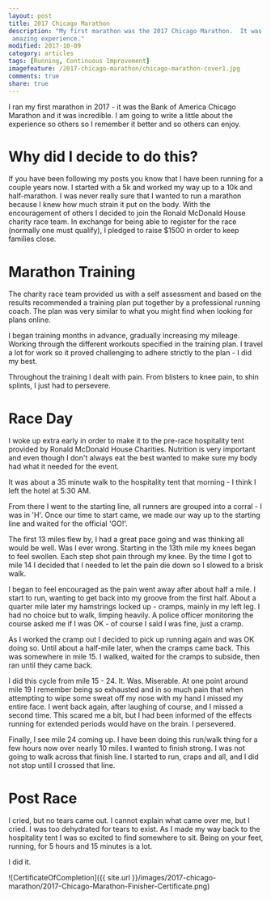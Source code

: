```yaml
---
layout: post
title: 2017 Chicago Marathon
description: "My first marathon was the 2017 Chicago Marathon.  It was an
 amazing experience."
modified: 2017-10-09
category: articles
tags: [Running, Continuous Improvement]
imagefeature: /2017-chicago-marathon/chicago-marathon-cover1.jpg
comments: true
share: true
---
```


I ran my first marathon in 2017 - it was the Bank of America Chicago Marathon and
it was incredible.  I am going to write a little about the experience so others
so I remember it better and so others can enjoy.

# Why did I decide to do this?

If you have been following my posts you know that I have been running for a
couple years now.  I started with a 5k and worked my way up to a 10k and
half-marathon.  I was never really sure that I wanted to run a marathon
because I knew how much strain it put on the body.  With the encouragement of
others I decided to join the Ronald McDonald House charity race team.  In
exchange for being able to register for the race (normally one must qualify),
I pledged to raise $1500 in order to keep families close.

# Marathon Training

The charity race team provided us with a self assessment and based on the
results recommended a training plan put together by a professional running
coach.  The plan was very similar to what you might find when looking for
plans online.

I began training months in advance, gradually increasing my mileage.  Working
through the different workouts specified in the training plan.  I travel a lot
for work so it proved challenging to adhere strictly to the plan - I did my
best.  

Throughout the training I dealt with pain.  From blisters to knee pain, to
shin splints, I just had to persevere.

# Race Day

I woke up extra early in order to make it to the pre-race hospitality tent
provided by Ronald McDonald House Charities.  Nutrition is very important
and even though I don't always eat the best wanted to make sure my body had
what it needed for the event.

It was about a 35 minute walk to the hospitality tent that morning - I think
I left the hotel at 5:30 AM.

From there I went to the starting line, all runners are grouped into a
corral - I was in 'H'.  Once our time to start came, we made our way up
to the starting line and waited for the official 'GO!'.

The first 13 miles flew by, I had a great pace going and was thinking all
would be well.  Was I ever wrong.  Starting in the 13th mile my knees began
to feel swollen.  Each step shot pain through my knee.  By the time I got to
mile 14 I decided that I needed to let the pain die down so I slowed to a
brisk walk.  

I began to feel encouraged as the pain went away after about half a mile.  I
start to run, wanting to get back into my groove from the first half.  About a
quarter mile later my hamstrings locked up - cramps, mainly in my left leg.  I
had no choice but to walk, limping heavily.  A police officer monitoring the
course asked me if I was OK - of course I said I was fine, just a cramp.

As I worked the cramp out I decided to pick up running again and was OK doing
so.  Until about a half-mile later, when the cramps came back.  This was
somewhere in mile 15.  I walked, waited for the cramps to subside, then ran
until they came back.  

I did this cycle from mile 15 - 24.  It.  Was.  Miserable.  At one point
around mile 19 I remember being so exhausted and in so much pain that when
attempting to wipe some sweat off my nose with my hand I missed my entire
face.  I went back again, after laughing of course, and I missed a second
time.  This scared me a bit, but I had been informed of the effects running
for extended periods would have on the brain.  I persevered.

Finally, I see mile 24 coming up.  I have been doing this run/walk thing for
a few hours now over nearly 10 miles.  I wanted to finish strong.  I was not
going to walk across that finish line.  I started to run, craps and all, and
I did not stop until I crossed that line.

# Post Race

I cried, but no tears came out.  I cannot explain what came over me, but I
cried.  I was too dehydrated for tears to exist.  As I made my way back to
the hospitality tent I was so excited to find somewhere to sit.  Being on your
feet, running, for 5 hours and 15 minutes is a lot.

I did it.

![CertificateOfCompletion]({{ site.url }}/images/2017-chicago-marathon/2017-Chicago-Marathon-Finisher-Certificate.png)
